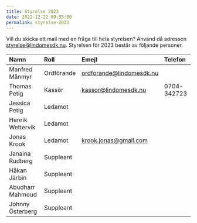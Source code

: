 ```yaml
---
title: Styrelse 2023
date: 2022-12-22 09:55:00
permalink: styrelse-2023
---
```

Vill du skicka ett mail med en fråga till hela styrelsen? Använd då adressen <styrelse@lindomesdk.nu>. Styrelsen för 2023 består av följande personer.

| Namn | Roll | Emejl | Telefon |
|:-----|:-----|:------|:--------|
| Manfred Månmyr | Ordförande | <ordforande@lindomesdk.nu> | |
| Thomas Petig | Kassör | <kassor@lindomesdk.nu> | 0704-342723 |
| Jessica Petig | Ledamot | | |
| Henrik Wettervik | Ledamot | | |
| Jonas Krook | Ledamot | <krook.jonas@gmail.com> | |
| Janaina Rudberg | Suppleant | | |
| Håkan Järbin | Suppleant | | |
| Abudharr Mahmoud | Suppleant | | |
| Johnny Österberg | Suppleant | | |
